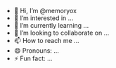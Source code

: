 - 👋 Hi, I’m @memoryox
- 👀 I’m interested in ...
- 🌱 I’m currently learning ...
- 💞️ I’m looking to collaborate on ...
- 📫 How to reach me ...
- 😄 Pronouns: ...
- ⚡ Fun fact: ...

<!---
memoryox/memoryox is a ✨ special ✨ repository because its `README.md` (this file) appears on your GitHub profile.
You can click the Preview link to take a look at your changes.
--->

